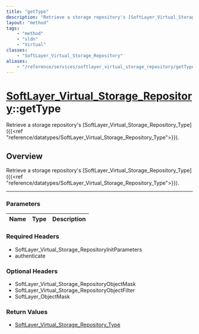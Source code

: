 ```yaml
---
title: "getType"
description: "Retrieve a storage repository's [SoftLayer_Virtual_Storage_Repository_Type]({{<ref 'reference/datatypes/SoftLayer_Virtua... "
layout: "method"
tags:
    - "method"
    - "sldn"
    - "Virtual"
classes:
    - "SoftLayer_Virtual_Storage_Repository"
aliases:
    - "/reference/services/softlayer_virtual_storage_repository/getType"
---
```

# [SoftLayer_Virtual_Storage_Repository](/reference/services/SoftLayer_Virtual_Storage_Repository)::getType

Retrieve a storage repository's [SoftLayer_Virtual_Storage_Repository_Type]({{<ref "reference/datatypes/SoftLayer_Virtual_Storage_Repository_Type">}}).


## Overview 
Retrieve a storage repository's [SoftLayer_Virtual_Storage_Repository_Type]({{<ref "reference/datatypes/SoftLayer_Virtual_Storage_Repository_Type">}}).

-----

### Parameters 
|Name | Type | Description |
| --- | --- | --- |


### Required Headers
* SoftLayer_Virtual_Storage_RepositoryInitParameters
* authenticate


### Optional Headers
* SoftLayer_Virtual_Storage_RepositoryObjectMask
* SoftLayer_Virtual_Storage_RepositoryObjectFilter
* SoftLayer_ObjectMask

### Return Values
* <a href='/reference/datatypes/SoftLayer_Virtual_Storage_Repository_Type'>SoftLayer_Virtual_Storage_Repository_Type </a>




